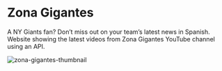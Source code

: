 # Zona Gigantes
A NY Giants fan? Don’t miss out on your team’s latest news in Spanish. Website showing the latest videos from Zona Gigantes YouTube channel using an API.

![zona-gigantes-thumbnail](https://user-images.githubusercontent.com/44384270/190205560-15ea763d-41cb-44d0-a410-011d8f458273.png)
